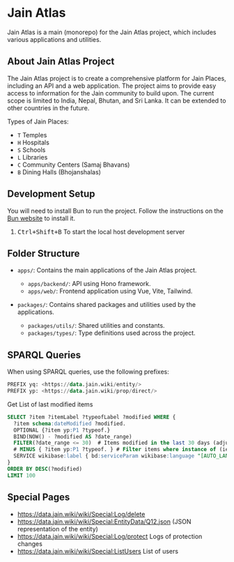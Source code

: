 # Jain Atlas
Jain Atlas is a main (monorepo) for the Jain Atlas project, which includes various applications and utilities.

## About Jain Atlas Project
The Jain Atlas project is to create a comprehensive platform for Jain Places, including an API and a web application. The project aims to provide easy access to information for the Jain community to build upon.
The current scope is limited to India, Nepal, Bhutan, and Sri Lanka. It can be extended to other countries in the future.

Types of Jain Places:
- `T` Temples
- `H` Hospitals
- `S` Schools
- `L` Libraries
- `C` Community Centers (Samaj Bhavans)
- `B` Dining Halls (Bhojanshalas)


## Development Setup

You will need to install Bun to run the project. Follow the instructions on the [Bun website](https://bun.sh/docs/installation) to install it.
1. <kbd>Ctrl+Shift+B</kbd> To start the local host development server

## Folder Structure
- `apps/`: Contains the main applications of the Jain Atlas project.
  - `apps/backend/`: API using Hono framework.
  - `apps/web/`: Frontend application using Vue, Vite, Tailwind.

- `packages/`: Contains shared packages and utilities used by the applications.
  - `packages/utils/`: Shared utilities and constants.
  - `packages/types/`: Type definitions used across the project.

## SPARQL Queries
When using SPARQL queries, use the following prefixes:
```sql
PREFIX yq: <https://data.jain.wiki/entity/>
PREFIX yp: <https://data.jain.wiki/prop/direct/>

```

Get List of last modified items
```sql
SELECT ?item ?itemLabel ?typeofLabel ?modified WHERE {
  ?item schema:dateModified ?modified.
  OPTIONAL {?item yp:P1 ?typeof.}
  BIND(NOW() - ?modified AS ?date_range)
  FILTER(?date_range <= 30)  # Items modified in the last 30 days (adjust to <=7 for a week, etc.)
  # MINUS { ?item yp:P1 ?typeof. } # Filter items where instance of (ie P1) is not set.
  SERVICE wikibase:label { bd:serviceParam wikibase:language "[AUTO_LANGUAGE],mul,en". }
}
ORDER BY DESC(?modified)
LIMIT 100
```

## Special Pages

- https://data.jain.wiki/wiki/Special:Log/delete
- https://data.jain.wiki/wiki/Special:EntityData/Q12.json (JSON representation of the entity)
- https://data.jain.wiki/wiki/Special:Log/protect Logs of protection changes
- https://data.jain.wiki/wiki/Special:ListUsers List of users
